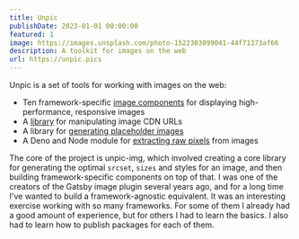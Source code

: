 ```yaml
---
title: Unpic
publishDate: 2023-01-01 00:00:00
featured: 1
image: https://images.unsplash.com/photo-1522303099041-44f71373af66
description: A toolkit for images on the web
url: https://unpic.pics
---
```


Unpic is a set of tools for working with images on the web:

- Ten framework-specific [image components](https://unpic.pics/img) for
  displaying high-performance, responsive images
- A [library](https://unpic.pics/lib) for manipulating image CDN URLs
- A library for [generating placeholder images](https://unpic.pics/placeholder)
- A Deno and Node module for [extracting raw pixels](https://unpic.pics/pixels)
  from images

The core of the project is unpic-img, which involved creating a core library for
generating the optimal `srcset`, `sizes` and styles for an image, and then
building framework-specific components on top of that. I was one of the creators
of the Gatsby image plugin several years ago, and for a long time I've wanted to
build a framework-agnostic equivalent. It was an interesting exercise working
with so many frameworks. For some of them I already had a good amount of
experience, but for others I had to learn the basics. I also had to learn how to
publish packages for each of them.
